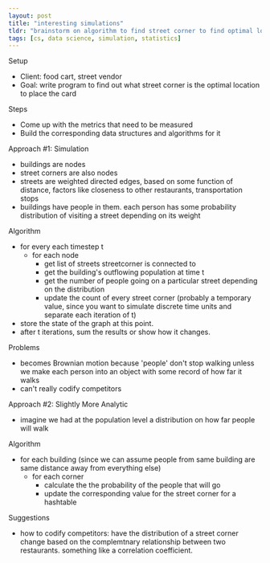 ```yaml
---
layout: post
title: "interesting simulations"
tldr: "brainstorm on algorithm to find street corner to find optimal location to place food cart"
tags: [cs, data science, simulation, statistics]
---
```


Setup
* Client: food cart, street vendor
* Goal: write program to find out what street corner is the optimal location to place the card

Steps
* Come up with the metrics that need to be measured
* Build the corresponding data structures and algorithms for it

Approach #1: Simulation
* buildings are nodes
* street corners are also nodes
* streets are weighted directed edges, based on some function of distance, factors like closeness to other restaurants, transportation stops
* buildings have people in them. each person has some probability distribution of visiting a street depending on its weight

Algorithm
* for every each timestep t
   * for each node  
      * get list of streets streetcorner is connected to
      * get the building's outflowing population at time t
      * get the number of people going on a particular street depending on the distribution
      * update the count of every street corner (probably a temporary value, since you want to simulate discrete time units and separate each iteration of t)
* store the state of the graph at this point. 
* after t iterations, sum the results or show how it changes.

Problems
* becomes Brownian motion because 'people' don't stop walking unless we make each person into an object with some record of how far it walks
* can't really codify competitors

Approach #2: Slightly More Analytic
* imagine we had at the population level a distribution on how far people will walk

Algorithm
* for each building (since we can assume people from same building are same distance away from everything else)
   * for each corner
      * calculate the the probability of the people that will go
      * update the corresponding value for the street corner for a hashtable

Suggestions
* how to codify competitors: have the distribution of a street corner change based on the complemtnary relationship between two restaurants. something like a correlation coefficient.

         
